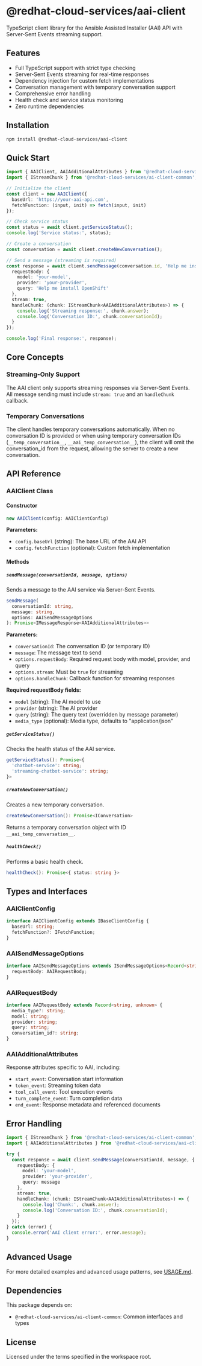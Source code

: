 # @redhat-cloud-services/aai-client

TypeScript client library for the Ansible Assisted Installer (AAI) API with Server-Sent Events streaming support.

## Features

- Full TypeScript support with strict type checking
- Server-Sent Events streaming for real-time responses
- Dependency injection for custom fetch implementations
- Conversation management with temporary conversation support
- Comprehensive error handling
- Health check and service status monitoring
- Zero runtime dependencies

## Installation

```bash
npm install @redhat-cloud-services/aai-client
```

## Quick Start

```typescript
import { AAIClient, AAIAdditionalAttributes } from '@redhat-cloud-services/aai-client';
import { IStreamChunk } from '@redhat-cloud-services/ai-client-common';

// Initialize the client
const client = new AAIClient({
  baseUrl: 'https://your-aai-api.com',
  fetchFunction: (input, init) => fetch(input, init)
});

// Check service status
const status = await client.getServiceStatus();
console.log('Service status:', status);

// Create a conversation
const conversation = await client.createNewConversation();

// Send a message (streaming is required)
const response = await client.sendMessage(conversation.id, 'Help me install OpenShift', {
  requestBody: {
    model: 'your-model',
    provider: 'your-provider',
    query: 'Help me install OpenShift'
  },
  stream: true,
  handleChunk: (chunk: IStreamChunk<AAIAdditionalAttributes>) => {
    console.log('Streaming response:', chunk.answer);
    console.log('Conversation ID:', chunk.conversationId);
  }
});

console.log('Final response:', response);
```

## Core Concepts

### Streaming-Only Support

The AAI client only supports streaming responses via Server-Sent Events. All message sending must include `stream: true` and an `handleChunk` callback.

### Temporary Conversations

The client handles temporary conversations automatically. When no conversation ID is provided or when using temporary conversation IDs (`__temp_conversation__`, `__aai_temp_conversation__`), the client will omit the conversation_id from the request, allowing the server to create a new conversation.

## API Reference

### AAIClient Class

#### Constructor

```typescript
new AAIClient(config: AAIClientConfig)
```

**Parameters:**
- `config.baseUrl` (string): The base URL of the AAI API
- `config.fetchFunction` (optional): Custom fetch implementation

#### Methods

##### `sendMessage(conversationId, message, options)`

Sends a message to the AAI service via Server-Sent Events.

```typescript
sendMessage(
  conversationId: string,
  message: string,
  options: AAISendMessageOptions
): Promise<IMessageResponse<AAIAdditionalAttributes>>
```

**Parameters:**
- `conversationId`: The conversation ID (or temporary ID)
- `message`: The message text to send
- `options.requestBody`: Required request body with model, provider, and query
- `options.stream`: Must be `true` for streaming
- `options.handleChunk`: Callback function for streaming responses

**Required requestBody fields:**
- `model` (string): The AI model to use
- `provider` (string): The AI provider
- `query` (string): The query text (overridden by message parameter)
- `media_type` (optional): Media type, defaults to "application/json"

##### `getServiceStatus()`

Checks the health status of the AAI service.

```typescript
getServiceStatus(): Promise<{
  'chatbot-service': string;
  'streaming-chatbot-service': string;
}>
```

##### `createNewConversation()`

Creates a new temporary conversation.

```typescript
createNewConversation(): Promise<IConversation>
```

Returns a temporary conversation object with ID `__aai_temp_conversation__`.

##### `healthCheck()`

Performs a basic health check.

```typescript
healthCheck(): Promise<{ status: string }>
```


## Types and Interfaces

### AAIClientConfig

```typescript
interface AAIClientConfig extends IBaseClientConfig {
  baseUrl: string;
  fetchFunction?: IFetchFunction;
}
```

### AAISendMessageOptions

```typescript
interface AAISendMessageOptions extends ISendMessageOptions<Record<string, unknown>> {
  requestBody: AAIRequestBody;
}
```

### AAIRequestBody

```typescript
interface AAIRequestBody extends Record<string, unknown> {
  media_type?: string;
  model: string;
  provider: string;
  query: string;
  conversation_id?: string;
}
```

### AAIAdditionalAttributes

Response attributes specific to AAI, including:
- `start_event`: Conversation start information
- `token_event`: Streaming token data
- `tool_call_event`: Tool execution events
- `turn_complete_event`: Turn completion data
- `end_event`: Response metadata and referenced documents

## Error Handling

```typescript
import { IStreamChunk } from '@redhat-cloud-services/ai-client-common';
import { AAIAdditionalAttributes } from '@redhat-cloud-services/aai-client';

try {
  const response = await client.sendMessage(conversationId, message, {
    requestBody: {
      model: 'your-model',
      provider: 'your-provider',
      query: message
    },
    stream: true,
    handleChunk: (chunk: IStreamChunk<AAIAdditionalAttributes>) => {
      console.log('Chunk:', chunk.answer);
      console.log('Conversation ID:', chunk.conversationId);
    }
  });
} catch (error) {
  console.error('AAI client error:', error.message);
}
```

## Advanced Usage

For more detailed examples and advanced usage patterns, see [USAGE.md](./USAGE.md).

## Dependencies

This package depends on:
- `@redhat-cloud-services/ai-client-common`: Common interfaces and types

## License

Licensed under the terms specified in the workspace root.